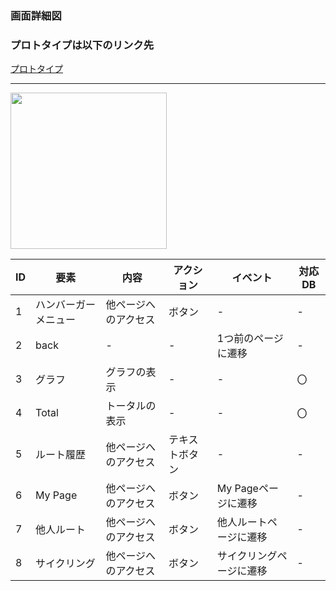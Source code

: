 ### 画面詳細図
### プロトタイプは以下のリンク先
[プロトタイプ](https://www.figma.com/file/YLXi0XXJfyq6239uKAU8LF/cyclinger?node-id=0%3A1)
*****
<img src="./image/.png" width="250">

|ID|要素|内容|アクション|イベント|対応DB|
|--|----|----|---------|--------|------|
|1|ハンバーガーメニュー|他ページへのアクセス|ボタン|-|-|
|2|back|-|-|1つ前のページに遷移|-|
|3|グラフ|グラフの表示|-|-|〇|
|4|Total|トータルの表示|-|-|〇|
|5|ルート履歴|他ページへのアクセス|テキストボタン|-|-|
|6|My Page|他ページへのアクセス|ボタン|My Pageページに遷移|-|
|7|他人ルート|他ページへのアクセス|ボタン|他人ルートページに遷移|-|
|8|サイクリング|他ページへのアクセス|ボタン|サイクリングページに遷移|-|
